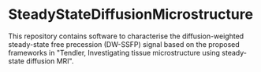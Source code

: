 # SteadyStateDiffusionMicrostructure
This repository contains software to characterise the diffusion-weighted steady-state free precession (DW-SSFP) signal based on the proposed frameworks in "Tendler, Investigating tissue microstructure using steady-state diffusion MRI".
